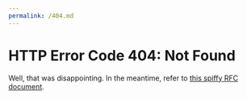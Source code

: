 ```yaml
---
permalink: /404.md
---
```


# HTTP Error Code 404: Not Found

Well, that was disappointing. In the meantime, refer to [this spiffy RFC document](https://tools.ietf.org/html/rfc7231#section-6.5.4).
